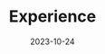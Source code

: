 ---
title: 'Experience'
date: 2023-10-24
type: landing

design:
  spacing: '5rem'

# Note: `username` refers to the user's folder name in `content/authors/`

# Page sections
sections:
  - block: resume-projects
    content:
      title: Miscellaneous Projects
      text: I enjoy making things. Here are a selection of projects that I have worked on over the years.
      # Upload project images to your `assets/media/` folder and reference the filename in the `image` option
      items:
        - title: Pandas
          description: Flexible and powerful data analysis / manipulation library for Python, providing labeled data structures.
          image: panda.png
          url: https://github.com/pandas-dev/pandas
        - title: scikit-learn
          description: scikit-learn is a Python module for machine learning built on top of SciPy and is distributed under the 3-Clause BSD license.
          image: robot.png
          url: https://github.com/scikit-learn/scikit-learn
        - title: PyTorch
          description: PyTorch is a Python package that provides tensor computation (like NumPy) with strong GPU acceleration.
          image: nlp.png
          url: https://github.com/pytorch/pytorch
---
